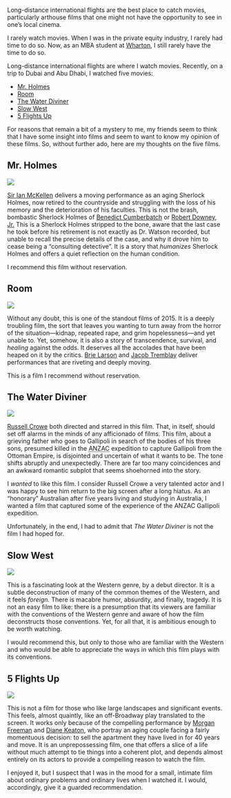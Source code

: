 <p class="lede">Long-distance international flights are the best place to catch movies, particularly arthouse films that one might not have the opportunity to see in one’s local cinema.</p>

I rarely watch movies. When I was in the private equity industry, I rarely had time to do so. Now, as an <abbr>MBA</abbr> student at [Wharton](http://www.wharton.upenn.edu/), I still rarely have the time to do so.

Long-distance international flights are where I watch movies. Recently, on a trip to Dubai and Abu Dhabi, I watched five movies:

* [Mr. Holmes](#holmes)
* [Room](#room)
* [The Water Diviner](#waterdiviner)
* [Slow West](#slowwest)
* [5 Flights Up](#fiveflights)

For reasons that remain a bit of a mystery to me, my friends seem to think that I have some insight into films and seem to want to know my opinion of these films. So, without further ado, here are my thoughts on the five films.

<h2 id="holmes">Mr. Holmes</h2>

<div class="image s left pull">
    <img srcset="https://media.lucasktlee.com/images/posts/20160109-holmes.jpg, https://media.lucasktlee.com/images/posts/20160109-holmes.jpg 2x" src="https://media.lucasktlee.com/images/posts/20160109-holmes.jpg" />
</div>

[Sir Ian McKellen](http://www.imdb.com/name/nm0005212/) delivers a moving performance as an aging Sherlock Holmes, now retired to the countryside and struggling with the loss of his memory and the deterioration of his faculties. This is not the brash, bombastic Sherlock Holmes of [Benedict Cumberbatch](http://www.imdb.com/name/nm1212722/) or [Robert Downey, Jr.](http://www.imdb.com/name/nm0000375/) This is a Sherlock Holmes stripped to the bone, aware that the last case he took before his retirement is not exactly as Dr. Watson recorded, but unable to recall the precise details of the case, and why it drove him to cease being a “consulting detective”. It is a story that _humanizes_ Sherlock Holmes and offers a quiet reflection on the human condition.

I recommend this film without reservation.

<h2 id="room">Room</h2>

<div class="image s left pull">
    <img srcset="https://media.lucasktlee.com/images/posts/20160109-room.jpg, https://media.lucasktlee.com/images/posts/20160109-room.jpg 2x" src="https://media.lucasktlee.com/images/posts/20160109-room.jpg" />
</div>

Without any doubt, this is one of the standout films of 2015. It is a deeply troubling film, the sort that leaves you wanting to turn away from the horror of the situation—kidnap, repeated rape, and grim hopelessness—and yet unable to. Yet, somehow, it is also a story of transcendence, survival, and _healing_ against the odds. It deserves all the accolades that have been heaped on it by the critics. [Brie Larson](http://www.imdb.com/name/nm0488953/) and [Jacob Tremblay](http://www.imdb.com/name/nm5016878/) deliver performances that are riveting and deeply moving.

This is a film I recommend without reservation.

<h2 id="waterdiviner">The Water Diviner</h2>

<div class="image s left pull">
    <img srcset="https://media.lucasktlee.com/images/posts/20160109-water-diviner.jpg, https://media.lucasktlee.com/images/posts/20160109-water-diviner.jpg 2x" src="https://media.lucasktlee.com/images/posts/20160109-water-diviner.jpg" />
</div>

[Russell Crowe](http://www.imdb.com/name/nm0000128/) both directed and starred in this film. That, in itself, should set off alarms in the minds of any afficionado of films. This film, about a grieving father who goes to Gallipoli in search of the bodies of his three sons, presumed killed in the <abbr title="Australian and New Zealand Army Corp">ANZAC</abbr> expedition to capture Gallipoli from the Ottoman Empire, is disjointed and uncertain of what it wants to be. The tone shifts abruptly and unexpectedly. There are far too many coincidences and an awkward romantic subplot that seems shoehorned into the story.

I _wanted_ to like this film. I consider Russell Crowe a very talented actor and I was happy to see him return to the big screen after a long hiatus. As an “honorary” Australian after five years living and studying in Australia, I wanted a film that captured some of the experience of the <abbr>ANZAC</abbr> Gallipoli expedition.

Unfortunately, in the end, I had to admit that <cite>The Water Diviner</cite> is not the film I had hoped for.

<h2 id="slowwest">Slow West</h2>

<div class="image s left pull">
    <img srcset="https://media.lucasktlee.com/images/posts/20160109-slow-west.jpg, https://media.lucasktlee.com/images/posts/20160109-slow-west.jpg 2x" src="https://media.lucasktlee.com/images/posts/20160109-slow-west.jpg" />
</div>

This is a fascinating look at the Western genre, by a debut director. It is a subtle deconstruction of many of the common themes of the Western, and it feels _foreign._ There is macabre humor, absurdity, and finally, tragedy. It is not an easy film to like: there is a presumption that its viewers are familiar with the conventions of the Western genre and aware of how the film deconstructs those conventions. Yet, for all that, it is ambitious enough to be worth watching.

I would recommend this, but only to those who are familiar with the Western and who would be able to appreciate the ways in which this film plays with its conventions.

<h2 id="fiveflights">5 Flights Up</h2>

<div class="image s left pull">
    <img srcset="https://media.lucasktlee.com/images/posts/20160109-5-flights-up.jpg, https://media.lucasktlee.com/images/posts/20160109-5-flights-up.jpg 2x" src="https://media.lucasktlee.com/images/posts/20160109-5-flights-up.jpg" />
</div>

This is not a film for those who like large landscapes and significant events. This feels, almost quaintly, like an off-Broadway play translated to the screen. It works only because of the compelling performance by [Morgan Freeman](http://www.imdb.com/name/nm0000151/) and [Diane Keaton](http://www.imdb.com/name/nm0000473/), who portray an aging couple facing a fairly momentuous decision: to sell the apartment they have lived in for 40 years and move. It is an unprepossessing film, one that offers a slice of a life without much attempt to tie things into a coherent plot, and depends almost entirely on its actors to provide a compelling reason to watch the film.

I enjoyed it, but I suspect that I was in the mood for a small, intimate film about ordinary problems and ordinary lives when I watched it. I would, accordingly, give it a guarded recommendation.
